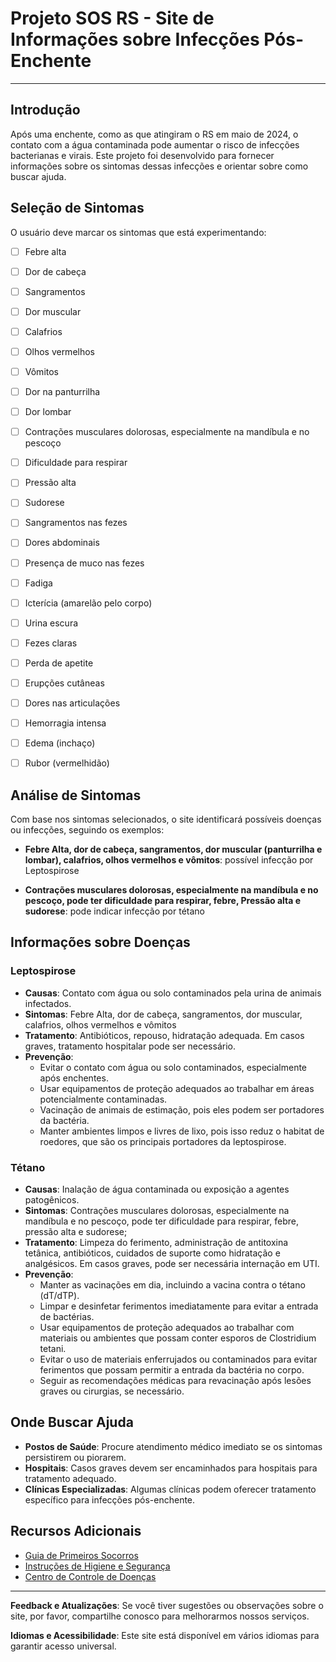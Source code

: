 # Projeto SOS RS - Site de Informações sobre Infecções Pós-Enchente

---

## Introdução

Após uma enchente, como as que atingiram o RS em maio de 2024, o contato com a água contaminada pode aumentar o risco de infecções bacterianas e virais. Este projeto foi desenvolvido para fornecer informações sobre os sintomas dessas infecções e orientar sobre como buscar ajuda.



## Seleção de Sintomas

O usuário deve marcar os sintomas que está experimentando:

- [ ] Febre alta
- [ ] Dor de cabeça
- [ ] Sangramentos
- [ ] Dor muscular
- [ ] Calafrios
- [ ] Olhos vermelhos
- [ ] Vômitos
- [ ] Dor na panturrilha
- [ ] Dor lombar
- [ ] Contrações musculares dolorosas, especialmente na mandíbula e no pescoço
- [ ] Dificuldade para respirar
- [ ] Pressão alta
- [ ] Sudorese
- [ ] Sangramentos nas fezes
- [ ] Dores abdominais
- [ ] Presença de muco nas fezes
- [ ] Fadiga
- [ ] Icterícia (amarelão pelo corpo)
- [ ] Urina escura
- [ ] Fezes claras
- [ ] Perda de apetite
- [ ] Erupções cutâneas
- [ ] Dores nas articulações
- [ ] Hemorragia intensa
- [ ] Edema (inchaço)
- [ ] Rubor (vermelhidão)




## Análise de Sintomas

Com base nos sintomas selecionados, o site identificará possíveis doenças ou infecções, seguindo os exemplos:

- **Febre Alta, dor de cabeça, sangramentos, dor muscular (panturrilha e lombar), calafrios, olhos vermelhos e vômitos**:
possível infecção por Leptospirose

- **Contrações musculares dolorosas, especialmente na mandíbula e no pescoço, pode ter dificuldade para respirar,
  febre, Pressão alta e sudorese**: pode indicar infecção por tétano



## Informações sobre Doenças

### Leptospirose
- **Causas**: Contato com água ou solo contaminados pela urina de animais infectados.
- **Sintomas**: Febre Alta, dor de cabeça, sangramentos, dor muscular, calafrios, olhos vermelhos e vômitos
- **Tratamento**: Antibióticos, repouso, hidratação adequada. Em casos graves, tratamento hospitalar pode ser necessário.
- **Prevenção**:
  - Evitar o contato com água ou solo contaminados, especialmente após enchentes.
  - Usar equipamentos de proteção adequados ao trabalhar em áreas potencialmente contaminadas.
  - Vacinação de animais de estimação, pois eles podem ser portadores da bactéria.
  - Manter ambientes limpos e livres de lixo, pois isso reduz o habitat de roedores, que são os principais portadores da leptospirose.
  

### Tétano
- **Causas**: Inalação de água contaminada ou exposição a agentes patogênicos.
- **Sintomas**: Contrações musculares dolorosas, especialmente na mandíbula e no pescoço, pode ter dificuldade para respirar, febre, pressão alta e sudorese;
- **Tratamento**: Limpeza do ferimento, administração de antitoxina tetânica, antibióticos, cuidados de suporte como hidratação e analgésicos. Em casos graves, pode ser necessária internação em UTI.
- **Prevenção**:
  - Manter as vacinações em dia, incluindo a vacina contra o tétano (dT/dTP).
  - Limpar e desinfetar ferimentos imediatamente para evitar a entrada de bactérias.
  - Usar equipamentos de proteção adequados ao trabalhar com materiais ou ambientes que possam conter esporos de Clostridium tetani.
  - Evitar o uso de materiais enferrujados ou contaminados para evitar ferimentos que possam permitir a entrada da bactéria no corpo.
  - Seguir as recomendações médicas para revacinação após lesões graves ou cirurgias, se necessário. 



## Onde Buscar Ajuda

- **Postos de Saúde**: Procure atendimento médico imediato se os sintomas persistirem ou piorarem.
- **Hospitais**: Casos graves devem ser encaminhados para hospitais para tratamento adequado.
- **Clínicas Especializadas**: Algumas clínicas podem oferecer tratamento específico para infecções pós-enchente.



## Recursos Adicionais

- [Guia de Primeiros Socorros](link)
- [Instruções de Higiene e Segurança](link)
- [Centro de Controle de Doenças](link)

---

**Feedback e Atualizações**: Se você tiver sugestões ou observações sobre o site, por favor, compartilhe conosco para melhorarmos nossos serviços.

**Idiomas e Acessibilidade**: Este site está disponível em vários idiomas para garantir acesso universal.
